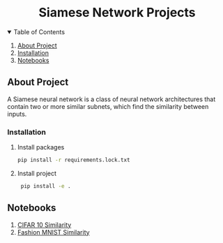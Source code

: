 
<br />
<p align="center">
  
  <h1 align="center">Siamese Network Projects</h1>




<!-- TABLE OF CONTENTS -->
<details open="open">
  <summary>Table of Contents</summary>
  <ol>
    <li>
      <a href="#getting-started">About Project</a>
    </li>
    <li><a href="#installation">Installation</a></li>
    <li><a href="#notebooks">Notebooks</a></li>
  </ol>
</details>

<!-- ABOUT PROJECT -->
## About Project
A Siamese neural network is a class of neural network architectures that contain two or more similar subnets, which find the similarity between inputs.


<!-- INSTALLATION -->
### Installation

1. Install packages
   ```sh
   pip install -r requirements.lock.txt
   
   ```
3. Install project
   ```sh
    pip install -e .
   ```

<!-- NOTEBOOKS -->
## Notebooks

<ol>
  <li><a href="#getting-started">CIFAR 10 Similarity</a></li>
  <li><a href="#usage">Fashion MNIST Similarity</a></li>
</ol>
